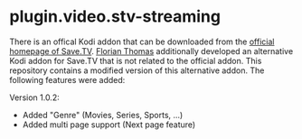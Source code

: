 # plugin.video.stv-streaming

There is an offical Kodi addon that can be downloaded from the [official homepage of Save.TV](https://www.save.tv/stv/s/misc/Apps.cfm). [Florian Thomas](http://tv-forum.info/viewtopic.php?f=37&t=120)  additionally developed an alternative Kodi addon for Save.TV that is not related to the official addon. This repository contains a modified version of this alternative addon. The following features were added:

Version 1.0.2:
* Added "Genre" (Movies, Series, Sports, ...)
* Added multi page support (Next page feature)
